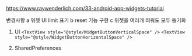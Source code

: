 https://www.raywenderlich.com/33-android-app-widgets-tutorial

변경사항
a 위젯 UI limit 표기
b reset 기능 구현
c 위젯을 여러개 띄워도 모두 동기화





1. UI
`<TextView style="@style/WidgetButtonVerticalSpace" />`
`<TextView style="@style/WidgetButtonHorizontalSpace" />`

2. SharedPreferences
```kotlin



```

